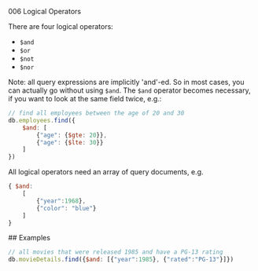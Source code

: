 006 Logical Operators

There are four logical operators:

- `$and`
- `$or`
- `$not`
- `$nor`

Note: all query expressions are implicitly 'and'-ed. So in most cases, you can actually go without using `$and`. The `$and` operator becomes necessary, if you want to look at the same field twice, e.g.:

```javascript
// find all employees between the age of 20 and 30
db.employees.find({
    $and: [
        {"age": {$gte: 20}},
        {"age": {$lte: 30}}
    ]
})
```

All logical operators need an array of query documents, e.g.

```javascript
{ $and: 
    [
        {"year":1968}, 
        {"color": "blue"}
    ]
}
```
## Examples

```javascript
// all movies that were released 1985 and have a PG-13 rating
db.movieDetails.find({$and: [{"year":1985}, {"rated":"PG-13"}]})
```